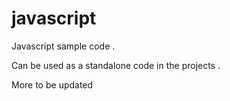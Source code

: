 # javascript
Javascript sample code .

Can be used as a standalone code in the projects .

More to be updated
